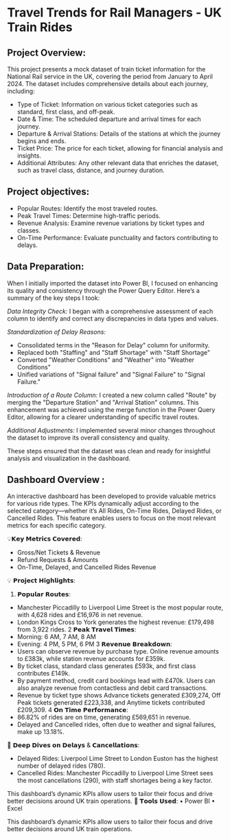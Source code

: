 # Travel Trends for Rail Managers - UK Train Rides 

## Project Overview: 
This project presents a mock dataset of train ticket information for the National Rail service in the UK, covering the period from January to April 2024. 
The dataset includes comprehensive details about each journey, including:
* Type of Ticket: Information on various ticket categories such as standard, first class, and off-peak.
* Date & Time: The scheduled departure and arrival times for each journey.
* Departure & Arrival Stations: Details of the stations at which the journey begins and ends.
* Ticket Price: The price for each ticket, allowing for financial analysis and insights.
* Additional Attributes: Any other relevant data that enriches the dataset, such as travel class, distance, and journey duration.

## Project objectives:

* Popular Routes: Identify the most traveled routes.
* Peak Travel Times: Determine high-traffic periods.
* Revenue Analysis: Examine revenue variations by ticket types and classes.
* On-Time Performance: Evaluate punctuality and factors contributing to delays.

## Data Preparation: 
When I initially imported the dataset into Power BI, I focused on enhancing its quality and consistency through the Power Query Editor. Here’s a summary of the key steps I took:

*Data Integrity Check:* I began with a comprehensive assessment of each column to identify and correct any discrepancies in data types and values.

*Standardization of Delay Reasons:*
* Consolidated terms in the "Reason for Delay" column for uniformity.
* Replaced both "Staffing" and "Staff Shortage" with "Staff Shortage"
* Converted "Weather Conditions" and "Weather" into "Weather Conditions"
* Unified variations of "Signal failure" and "Signal Failure" to "Signal Failure."

*Introduction of a Route Column:* I created a new column called "Route" by merging the "Departure Station" and "Arrival Station" columns.
This enhancement was achieved using the merge function in the Power Query Editor, allowing for a clearer understanding of specific travel routes.

*Additional Adjustments:* I implemented several minor changes throughout the dataset to improve its overall consistency and quality.

These steps ensured that the dataset was clean and ready for insightful analysis and visualization in the dashboard.

## Dashboard Overview : 
An interactive dashboard has been developed to provide valuable metrics for various ride types. 
The KPIs dynamically adjust according to the selected category—whether it’s All Rides, On-Time Rides, Delayed Rides, or Cancelled Rides. 
This feature enables users to focus on the most relevant metrics for each specific category.

💡𝗞𝗲𝘆 𝗠𝗲𝘁𝗿𝗶𝗰𝘀 𝗖𝗼𝘃𝗲𝗿𝗲𝗱:
* Gross/Net Tickets & Revenue
* Refund Requests & Amounts
* On-Time, Delayed, and Cancelled Rides Revenue

💡 𝗣𝗿𝗼𝗷𝗲𝗰𝘁 𝗛𝗶𝗴𝗵𝗹𝗶𝗴𝗵𝘁𝘀:
1. 𝗣𝗼𝗽𝘂𝗹𝗮𝗿 𝗥𝗼𝘂𝘁𝗲𝘀:
* Manchester Piccadilly to Liverpool Lime Street is the most popular route, with 4,628 rides and £16,976 in net revenue.
* London Kings Cross to York generates the highest revenue: £179,498 from 3,922 rides.
2️ 𝗣𝗲𝗮𝗸 𝗧𝗿𝗮𝘃𝗲𝗹 𝗧𝗶𝗺𝗲𝘀:
* Morning: 6 AM, 7 AM, 8 AM
* Evening: 4 PM, 5 PM, 6 PM
3️ 𝗥𝗲𝘃𝗲𝗻𝘂𝗲 𝗕𝗿𝗲𝗮𝗸𝗱𝗼𝘄𝗻:
* Users can observe revenue by purchase type. Online revenue amounts to £383k, while station revenue accounts for £359k.
* By ticket class, standard class generates £593k, and first class contributes £149k.
* By payment method, credit card bookings lead with £470k. Users can also analyze revenue from contactless and debit card transactions.
* Revenue by ticket type shows Advance tickets generated £309,274, Off Peak tickets generated £223,338, and Anytime tickets contributed £209,309.
4️ 𝗢𝗻 𝗧𝗶𝗺𝗲 𝗣𝗲𝗿𝗳𝗼𝗿𝗺𝗮𝗻𝗰𝗲:
* 86.82% of rides are on time, generating £569,651 in revenue.
* Delayed and Cancelled rides, often due to weather and signal failures, make up 13.18%.
  
📍 𝗗𝗲𝗲𝗽 𝗗𝗶𝘃𝗲𝘀 𝗼𝗻 𝗗𝗲𝗹𝗮𝘆𝘀 & 𝗖𝗮𝗻𝗰𝗲𝗹𝗹𝗮𝘁𝗶𝗼𝗻𝘀:
* Delayed Rides: Liverpool Lime Street to London Euston has the highest number of delayed rides (780).
* Cancelled Rides: Manchester Piccadilly to Liverpool Lime Street sees the most cancellations (290), with staff shortages being a key factor.

This dashboard’s dynamic KPIs allow users to tailor their focus and drive better decisions around UK train operations.
🎯 𝗧𝗼𝗼𝗹𝘀 𝗨𝘀𝗲𝗱:
• Power BI
• Excel

This dashboard’s dynamic KPIs allow users to tailor their focus and drive better decisions around UK train operations.
